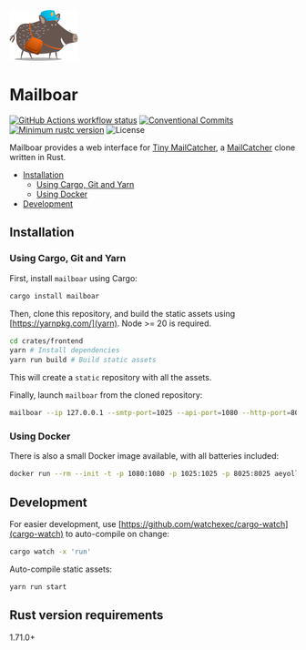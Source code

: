 [![Mailboar](https://raw.githubusercontent.com/aeyoll/mailboar/main/crates/frontend/assets/images/logo.png)](https://github.com/aeyoll/mailboar)

# Mailboar

[![GitHub Actions workflow status](https://github.com/aeyoll/mailboar/workflows/ci/badge.svg)](https://github.com/aeyoll/mailboar/actions)
[![Conventional Commits](https://img.shields.io/badge/Conventional%20Commits-1.0.0-yellow.svg)](https://conventionalcommits.org)
[![Minimum rustc version](https://img.shields.io/badge/rustc-1.71.0+-lightgray.svg)](#rust-version-requirements)
![License](https://img.shields.io/github/license/aeyoll/toothpaste)

Mailboar provides a web interface for [Tiny MailCatcher](https://github.com/pevdh/tiny-mailcatcher), a [MailCatcher](https://mailcatcher.me/) clone written in Rust.

- [Installation](#installation)
  - [Using Cargo, Git and Yarn](#using-cargo-git-and-yarn)
  - [Using Docker](#using-docker)
- [Development](#development)

Installation
---

### Using Cargo, Git and Yarn

First, install `mailboar` using Cargo:

```sh
cargo install mailboar
```

Then, clone this repository, and build the static assets using [https://yarnpkg.com/](yarn). Node >= 20 is required.

```sh
cd crates/frontend
yarn # Install dependencies
yarn run build # Build static assets
```

This will create a `static` repository with all the assets.

Finally, launch `mailboar` from the cloned repository:

```sh
mailboar --ip 127.0.0.1 --smtp-port=1025 --api-port=1080 --http-port=8025 --assets-path=crates/frontend/static # default values
```

### Using Docker

There is also a small Docker image available, with all batteries included:

```sh
docker run --rm --init -t -p 1080:1080 -p 1025:1025 -p 8025:8025 aeyoll/mailboar:latest
```

Development
---

For easier development, use [https://github.com/watchexec/cargo-watch](cargo-watch) to auto-compile on change:

```sh
cargo watch -x 'run'
```

Auto-compile static assets:

```sh
yarn run start
```

Rust version requirements
---

1.71.0+
